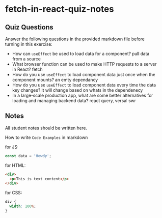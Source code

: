 # fetch-in-react-quiz-notes

## Quiz Questions

Answer the following questions in the provided markdown file before turning in this exercise:

- How can `useEffect` be used to load data for a component?
  pull data from a source
- What browser function can be used to make HTTP requests to a server in React?
  fetch
- How do you use `useEffect` to load component data just once when the component mounts?
  an emty dependancy
- How do you use `useEffect` to load component data every time the data key changes?
  it will change based on whats in the dependenecy
- In a large-scale production app, what are some better alternatives for loading and managing backend data?
  react query, versal swr

## Notes

All student notes should be written here.

How to write `Code Examples` in markdown

for JS:

```javascript
const data = 'Howdy';
```

for HTML:

```html
<div>
  <p>This is text content</p>
</div>
```

for CSS:

```css
div {
  width: 100%;
}
```
